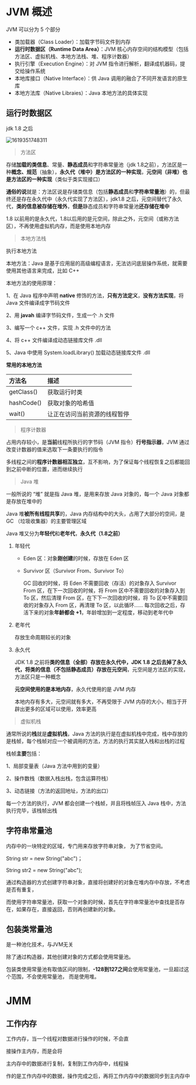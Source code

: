 # JVM 概述

JVM 可以分为 5 个部分

- 类加载器（Class Loader）：加载字节码文件到内存
- **运行时数据区（Runtime Data Area）**：JVM 核心内存空间的结构模型（包括方法区、虚拟机栈、本地方法栈、堆、程序计数器）
- 执行引擎（Execution Engine）：对 JVM 指令进行解析，翻译成机器码，提交给操作系统
- 本地库接口（Native Interface）：供 Java 调用的融合了不同开发语言的原生库
- 本地方法库（Native Libraies）：Java 本地方法的具体实现



## 运行时数据区

jdk 1.8 之后

![1619351748311](C:\Users\86185\AppData\Roaming\Typora\typora-user-images\1619351748311.png)

> 方法区

存储**加载的类信息**、常量、**静态成员**和字符串常量池（jdk 1.8之前），方法区是一种**概念、规范**（抽象），**永久代（堆中）是方法区的一种实现**，**元空间（非堆）也是方法区的一种实现**（类似于类实现接口）

**通俗的说**就是：方法区说是存储类信息（包括**静态成员**和**字符串常量池**）的，但最终还是存在永久代中（永久代实现了方法区），jdk1.8 之后，元空间替代了永久代，**类的信息被存储在堆外**，**但是**静态成员和字符串常量池**还存储在堆中**

1.8 以前用的是永久代，1.8以后用的是元空间，除此之外，元空间（或称方法区），不再使用虚拟机内存，而是使用本地内存



> 本地方法栈

执行本地方法

本地方法：Java 是基于应用层的高级编程语言，无法访问底层操作系统，就需要使用其他语言来完成，比如 C++

本地方法的使用原理：

1、在 Java 程序中声明 **native** 修饰的方法，**只有方法定义**，**没有方法实现**，将 Java 文件编译成字节码文件

2、用 **javah** 编译字节码文件，生成一个 .h 文件

3、编写一个 c++  文件，实现 .h 文件中的方法

4、将 c++ 文件编译成动态链接库文件 .dll

5、Java 中使用 System.loadLibrary() 加载动态链接库文件 .dll

**常用的本地方法**

| 方法名     | 描述                         |
| :--------- | :--------------------------- |
| getClass() | 获取运行时类                 |
| hashCode() | 获取对象的哈希值             |
| wait()     | 让正在访问当前资源的线程暂停 |



> 程序计数器

占用内存较小，是**当前**线程所执行的字节码（JVM 指令）**行号指示器**，JVM 通过改变计数器的值来选取下一条要执行的指令

多线程之间的**程序计数器相互独立**，互不影响，为了保证每个线程恢复之后都能回到之前中断的位置，进而继续执行



> Java 堆

一般所说的 “堆” 就是指 Java 堆，是用来存放 Java 对象的，每一个 Java 对象都是存放在堆中的

Java 堆**被所有线程共享**的，Java 内存结构中的大头，占用了大部分的空间，是 GC （垃圾收集器）的主要管理区域

Java 堆又分为**年轻代**和**老年代**，**永久代（1.8之前）**

1. 年轻代

   - Eden 区：对象**刚创建**的时候，存放在 Eden 区

   - Survivor 区（Survivor From、Survivor To）

     GC 回收的时候，将 Eden 不需要回收（存活）的对象存入 Survivor From 区，在下一次回收的时候，将 From 区中不需要回收的对象存入到 To 区，然后清理 From 区，在下下一次回收的时候，将 To 区中不需要回收的对象存入 From 区，再清理 To 区，以此循环...... 每次回收之后，存活下来的对象**年龄都会 +1**，年龄增加到一定程度，移动到老年代中

2. 老年代

   存放生命周期较长的对象

3. 永久代

   JDK 1.8 之前将**类的信息（全部）**存放在永久代中，JDK 1.8 之后去掉了永久代，将**类的信息（不包括静态成员）**存放在**元空间**，元空间是方法区的实现，方法区只是一种概念

   **元空间使用的是本地内存**，永久代使用的是 JVM 内存

   本地内存有多大，元空间就有多大，不再受限于 JVM 内存的大小，相当于开辟出更多的区域可以使用，效率更高



> 虚拟机栈

通常所说的**栈**就是**虚拟机栈**，Java 方法的执行是在虚拟机栈中完成，栈中存放的是栈帧，每个栈帧对应一个被调用的方法，方法的执行其实就入栈和出栈的过程

栈帧**主要**包括：

1、局部变量表（Java 方法中用到的变量）

2、操作数栈（数据入栈出栈，包含运算符栈）

3、动态链接（方法的返回地址，方法的出口）

每一个方法的执行，JVM 都会创建一个栈帧，并且将栈帧压入 Java 栈中，方法执行完毕，该栈帧出栈



##  字符串常量池 

内存中的一块特定的区域，专门用来存放字符串对象， 为了节省空间。 

String str = new String("abc")； 

String str2 = new String("abc"); 

通过构造器的方式创建字符串对象，直接将创建好的对象在堆内存中存放，不考虑是否有重复，

而使用字符串常量池，获取一个对象的时候，首先在字符串常量池中查找是否存在，如果存在，直接返回，否则再创建新的对象。

## 包装类常量池 

是一种池化技术，与JVM无关

除了通过构造器，其他创建对象的方式都会使用常量池。 

包装类使用常量池有取值区间的限制，**-128到127之间**会使用常量池，一旦超过这个范围，不会使用常量池， 而是使用堆。





# JMM

## 工作内存

工作内存，当一个线程对数据进行操作的时候，不会直 

接操作主内存，而是会将 

主内存中的数据进行复制，复制到工作内存中，线程操 

作的是工作内存中的数据，操作完成之后，再将工作内存中的数据同步到主内存中

